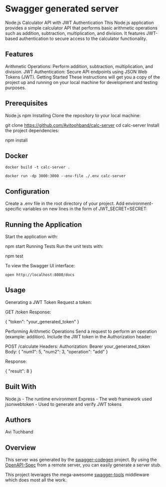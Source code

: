 # Swagger generated server

Node.js Calculator API with JWT Authentication
This Node.js application provides a simple calculator API that performs basic arithmetic operations such as addition, subtraction, multiplication, and division. It features JWT-based authentication to secure access to the calculator functionality.

## Features

Arithmetic Operations: Perform addition, subtraction, multiplication, and division.
JWT Authentication: Secure API endpoints using JSON Web Tokens (JWT).
Getting Started
These instructions will get you a copy of the project up and running on your local machine for development and testing purposes.

## Prerequisites

Node.js
npm
Installing
Clone the repository to your local machine:

git clone https://github.com/Avitoohband/calc-server
cd calc-server
Install the project dependencies:

npm install

## Docker

```
docker build -t calc-server .

docker run -dp 3000:3000 --env-file ./.env calc-server
```

## Configuration

Create a .env file in the root directory of your project. Add environment-specific variables on new lines in the form of JWT_SECRET=SECRET:

## Running the Application

Start the application with:

npm start
Running Tests
Run the unit tests with:

npm test

To view the Swagger UI interface:

```
open http://localhost:8080/docs
```

## Usage

Generating a JWT Token
Request a token:

GET /token
Response:

{
"token": "your_generated_token"
}

Performing Arithmetic Operations
Send a request to perform an operation (example: addition). Include the JWT token in the Authorization header:

POST /calculate
Headers: Authorization: Bearer your_generated_token
Body:
{
"num1": 5,
"num2": 3,
"operation": "add"
}

Response:

{
"result": 8
}

## Built With

Node.js - The runtime environment
Express - The web framework used
jsonwebtoken - Used to generate and verify JWT tokens

## Authors

Avi Tuchband

## Overview

This server was generated by the [swagger-codegen](https://github.com/swagger-api/swagger-codegen) project. By using the [OpenAPI-Spec](https://github.com/OAI/OpenAPI-Specification) from a remote server, you can easily generate a server stub.

This project leverages the mega-awesome [swagger-tools](https://github.com/apigee-127/swagger-tools) middleware which does most all the work.
